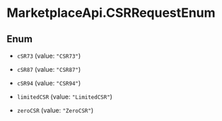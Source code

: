 # MarketplaceApi.CSRRequestEnum

## Enum


* `cSR73` (value: `"CSR73"`)

* `cSR87` (value: `"CSR87"`)

* `cSR94` (value: `"CSR94"`)

* `limitedCSR` (value: `"LimitedCSR"`)

* `zeroCSR` (value: `"ZeroCSR"`)


